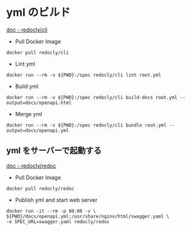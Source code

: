 # yml のビルド

[doc - redocly/cli](https://hub.docker.com/r/redocly/cli)

- Pull Docker Image

```
docker pull redocly/cli
```

- Lint yml

```
docker run --rm -v ${PWD}:/spec redocly/cli lint root.yml
```

- Build yml

```
docker run --rm -v ${PWD}:/spec redocly/cli build-docs root.yml --output=docs/openapi.html
```

- Merge yml

```
docker run --rm -v ${PWD}:/spec redocly/cli bundle root.yml --output=docs/openapi.yml
```

## yml をサーバーで起動する

[doc - redocly/redoc](https://hub.docker.com/r/redocly/redoc/)

- Pull Docker Image

```
docker pull redocly/redoc
```

- Publish yml and start web server

```
docker run -it --rm -p 80:80 -v \ ${PWD}/docs/openapi.yml:/usr/share/nginx/html/swagger.yaml \
-e SPEC_URL=swagger.yaml redocly/redoc
```
